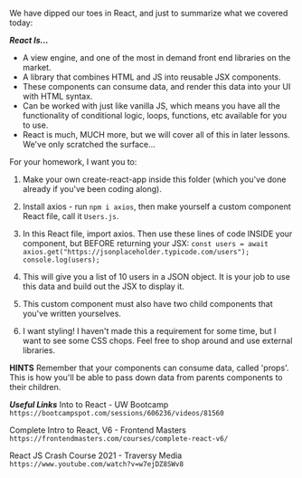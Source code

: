 We have dipped our toes in React, and just to summarize what we covered today:

**_React Is..._**

- A view engine, and one of the most in demand front end libraries on the market.
- A library that combines HTML and JS into reusable JSX components.
- These components can consume data, and render this data into your UI with HTML syntax.
- Can be worked with just like vanilla JS, which means you have all the functionality of conditional logic, loops, functions, etc available for you to use.
- React is much, MUCH more, but we will cover all of this in later lessons. We've only scratched the surface...

For your homework, I want you to:

1. Make your own create-react-app inside this folder (which you've done already if you've been coding along).

2. Install axios - run `npm i axios`, then make yourself a custom component React file, call it `Users.js`.

3. In this React file, import axios. Then use these lines of code INSIDE your component, but BEFORE returning your JSX:
   `const users = await axios.get("https://jsonplaceholder.typicode.com/users");`
   `console.log(users);`

4. This will give you a list of 10 users in a JSON object. It is your job to use this data and build out the JSX to display it.

5. This custom component must also have two child components that you've written yourselves.

6. I want styling! I haven't made this a requirement for some time, but I want to see some CSS chops. Feel free to shop around and use external libraries.

**HINTS**
Remember that your components can consume data, called 'props'. This is how you'll be able to pass down data from parents components to their children.

**_Useful Links_**
Into to React - UW Bootcamp
`https://bootcampspot.com/sessions/606236/videos/81560`

Complete Intro to React, V6 - Frontend Masters
`https://frontendmasters.com/courses/complete-react-v6/`

React JS Crash Course 2021 - Traversy Media
`https://www.youtube.com/watch?v=w7ejDZ8SWv8`
